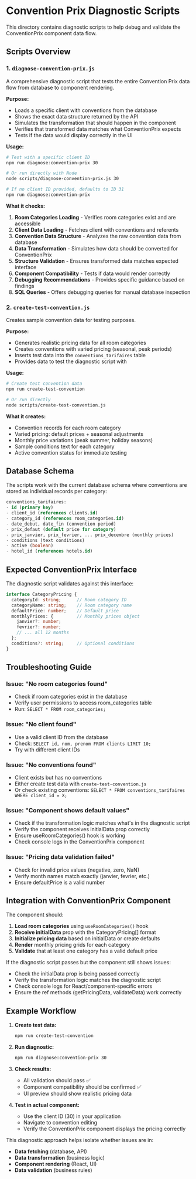 # Convention Prix Diagnostic Scripts

This directory contains diagnostic scripts to help debug and validate the ConventionPrix component data flow.

## Scripts Overview

### 1. `diagnose-convention-prix.js`

A comprehensive diagnostic script that tests the entire Convention Prix data flow from database to component rendering.

**Purpose:**
- Loads a specific client with conventions from the database
- Shows the exact data structure returned by the API
- Simulates the transformation that should happen in the component
- Verifies that transformed data matches what ConventionPrix expects
- Tests if the data would display correctly in the UI

**Usage:**
```bash
# Test with a specific client ID
npm run diagnose:convention-prix 30

# Or run directly with Node
node scripts/diagnose-convention-prix.js 30

# If no client ID provided, defaults to ID 31
npm run diagnose:convention-prix
```

**What it checks:**
1. **Room Categories Loading** - Verifies room categories exist and are accessible
2. **Client Data Loading** - Fetches client with conventions and referents
3. **Convention Data Structure** - Analyzes the raw convention data from database
4. **Data Transformation** - Simulates how data should be converted for ConventionPrix
5. **Structure Validation** - Ensures transformed data matches expected interface
6. **Component Compatibility** - Tests if data would render correctly
7. **Debugging Recommendations** - Provides specific guidance based on findings
8. **SQL Queries** - Offers debugging queries for manual database inspection

### 2. `create-test-convention.js`

Creates sample convention data for testing purposes.

**Purpose:**
- Generates realistic pricing data for all room categories
- Creates conventions with varied pricing (seasonal, peak periods)
- Inserts test data into the `conventions_tarifaires` table
- Provides data to test the diagnostic script with

**Usage:**
```bash
# Create test convention data
npm run create-test-convention

# Or run directly
node scripts/create-test-convention.js
```

**What it creates:**
- Convention records for each room category
- Varied pricing: default prices + seasonal adjustments
- Monthly price variations (peak summer, holiday seasons)
- Sample conditions text for each category
- Active convention status for immediate testing

## Database Schema

The scripts work with the current database schema where conventions are stored as individual records per category:

```sql
conventions_tarifaires:
- id (primary key)
- client_id (references clients.id)
- category_id (references room_categories.id)
- date_debut, date_fin (convention period)
- prix_defaut (default price for category)
- prix_janvier, prix_fevrier, ... prix_decembre (monthly prices)
- conditions (text conditions)
- active (boolean)
- hotel_id (references hotels.id)
```

## Expected ConventionPrix Interface

The diagnostic script validates against this interface:

```typescript
interface CategoryPricing {
  categoryId: string;      // Room category ID
  categoryName: string;    // Room category name  
  defaultPrice: number;    // Default price
  monthlyPrices: {         // Monthly prices object
    janvier?: number;
    fevrier?: number;
    // ... all 12 months
  };
  conditions?: string;     // Optional conditions
}
```

## Troubleshooting Guide

### Issue: "No room categories found"
- Check if room categories exist in the database
- Verify user permissions to access room_categories table
- Run: `SELECT * FROM room_categories;`

### Issue: "No client found"
- Use a valid client ID from the database
- Check: `SELECT id, nom, prenom FROM clients LIMIT 10;`
- Try with different client IDs

### Issue: "No conventions found"
- Client exists but has no conventions
- Either create test data with `create-test-convention.js`
- Or check existing conventions: `SELECT * FROM conventions_tarifaires WHERE client_id = X;`

### Issue: "Component shows default values"
- Check if the transformation logic matches what's in the diagnostic script
- Verify the component receives initialData prop correctly
- Ensure useRoomCategories() hook is working
- Check console logs in the ConventionPrix component

### Issue: "Pricing data validation failed"
- Check for invalid price values (negative, zero, NaN)
- Verify month names match exactly (janvier, fevrier, etc.)
- Ensure defaultPrice is a valid number

## Integration with ConventionPrix Component

The component should:

1. **Load room categories** using `useRoomCategories()` hook
2. **Receive initialData** prop with the CategoryPricing[] format
3. **Initialize pricing data** based on initialData or create defaults
4. **Render** monthly pricing grids for each category
5. **Validate** that at least one category has a valid default price

If the diagnostic script passes but the component still shows issues:
- Check the initialData prop is being passed correctly
- Verify the transformation logic matches the diagnostic script
- Check console logs for React/component-specific errors
- Ensure the ref methods (getPricingData, validateData) work correctly

## Example Workflow

1. **Create test data:**
   ```bash
   npm run create-test-convention
   ```

2. **Run diagnostic:**
   ```bash
   npm run diagnose:convention-prix 30
   ```

3. **Check results:**
   - All validation should pass ✅
   - Component compatibility should be confirmed ✅
   - UI preview should show realistic pricing data

4. **Test in actual component:**
   - Use the client ID (30) in your application
   - Navigate to convention editing
   - Verify the ConventionPrix component displays the pricing correctly

This diagnostic approach helps isolate whether issues are in:
- **Data fetching** (database, API)
- **Data transformation** (business logic)  
- **Component rendering** (React, UI)
- **Data validation** (business rules)